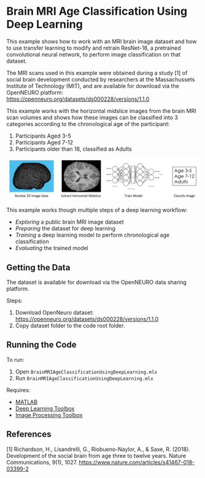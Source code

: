 
# **Brain MRI Age Classification Using Deep Learning**

This example shows how to work with an MRI brain image dataset and how to use transfer learning to modify and retrain ResNet-18, a pretrained convolutional neural network, to perform image classification on that dataset.

The MRI scans used in this example were obtained during a study \[1\] of social brain development conducted by researchers at the Massachussets Institute of Technology (MIT), and are available for download via the OpenNEURO platform:
    https://openneuro.org/datasets/ds000228/versions/1.1.0

This example works with the horizontal midslice images from the brain MRI scan volumes and shows how these images can be classified into 3 categories according to the chronological age of the participant:
1. Participants Aged 3-5
2. Participants Aged 7-12
3. Participants older than 18, classified as Adults

![](images/overview.png)

This example works though multiple steps of a deep learning workflow:
- _Exploring_ a public brain MRI image dataset
- _Preparing_ the dataset for deep learning
- _Training_ a deep learning model to perform chronological age classification
- _Evaluating_ the trained model

## **Getting the Data**

The dataset is available for download via the OpenNEURO data sharing platform. 

Steps: 
1. Download OpenNeuro dataset: https://openneuro.org/datasets/ds000228/versions/1.1.0 
2. Copy dataset folder to the code root folder.

## **Running the Code**

To run:
1. Open `BrainMRIAgeClassificationUsingDeepLearning.mlx`
2. Run `BrainMRIAgeClassificationUsingDeepLearning.mlx`

Requires:
- [MATLAB](https://www.mathworks.com/products/matlab.html)
- [Deep Learning Toolbox](https://www.mathworks.com/products/deep-learning.html)
- [Image Processing Toolbox](https://www.mathworks.com/products/image.html)


## **References**
\[1\] Richardson, H., Lisandrelli, G., Riobueno-Naylor, A., & Saxe, R. (2018). Development of the social brain from age three to twelve years. Nature Communications, 9(1), 1027. https://www.nature.com/articles/s41467-018-03399-2 


